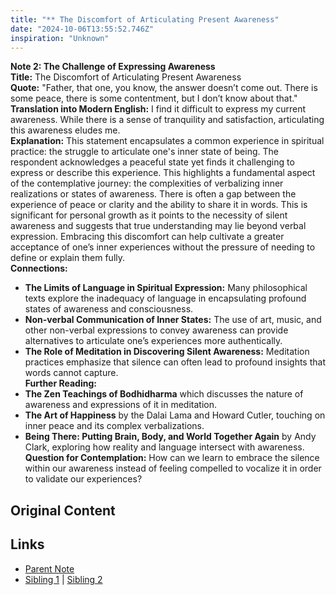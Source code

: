 ```yaml
---
title: "** The Discomfort of Articulating Present Awareness"
date: "2024-10-06T13:55:52.746Z"
inspiration: "Unknown"
---
```



**Note 2: The Challenge of Expressing Awareness**  
**Title:** The Discomfort of Articulating Present Awareness  
**Quote:** "Father, that one, you know, the answer doesn’t come out. There is some peace, there is some contentment, but I don’t know about that."  
**Translation into Modern English:** I find it difficult to express my current awareness. While there is a sense of tranquility and satisfaction, articulating this awareness eludes me.  
**Explanation:** This statement encapsulates a common experience in spiritual practice: the struggle to articulate one's inner state of being. The respondent acknowledges a peaceful state yet finds it challenging to express or describe this experience. This highlights a fundamental aspect of the contemplative journey: the complexities of verbalizing inner realizations or states of awareness. There is often a gap between the experience of peace or clarity and the ability to share it in words. This is significant for personal growth as it points to the necessity of silent awareness and suggests that true understanding may lie beyond verbal expression. Embracing this discomfort can help cultivate a greater acceptance of one’s inner experiences without the pressure of needing to define or explain them fully.  
**Connections:**  
- **The Limits of Language in Spiritual Expression:** Many philosophical texts explore the inadequacy of language in encapsulating profound states of awareness and consciousness.  
- **Non-verbal Communication of Inner States:** The use of art, music, and other non-verbal expressions to convey awareness can provide alternatives to articulate one’s experiences more authentically.  
- **The Role of Meditation in Discovering Silent Awareness:** Meditation practices emphasize that silence can often lead to profound insights that words cannot capture.  
**Further Reading:**  
- **The Zen Teachings of Bodhidharma** which discusses the nature of awareness and expressions of it in meditation.  
- **The Art of Happiness** by the Dalai Lama and Howard Cutler, touching on inner peace and its complex verbalizations.  
- **Being There: Putting Brain, Body, and World Together Again** by Andy Clark, exploring how reality and language intersect with awareness.  
**Question for Contemplation:** How can we learn to embrace the silence within our awareness instead of feeling compelled to vocalize it in order to validate our experiences?



## Original Content



## Links

- [Parent Note](/parent-note.md)
- [Sibling 1](/zettel1.md) | [Sibling 2](/zettel2.md)
